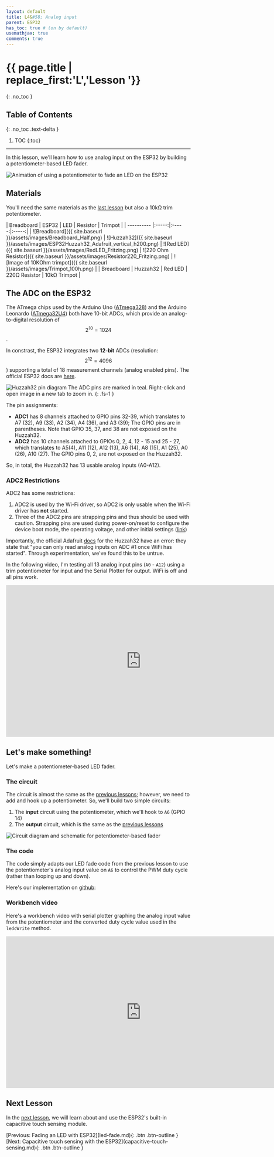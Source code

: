 ```yaml
---
layout: default
title: L4&#58; Analog input
parent: ESP32
has_toc: true # (on by default)
usemathjax: true
comments: true
---
```

# {{ page.title | replace_first:'L','Lesson '}}
{: .no_toc }

## Table of Contents
{: .no_toc .text-delta }

1. TOC
{:toc}
---

In this lesson, we'll learn how to use analog input on the ESP32 by building a potentiometer-based LED fader.

![Animation of using a potentiometer to fade an LED on the ESP32](assets/movies/Huzzah32_PotFade-optimized.gif)

## Materials

You'll need the same materials as the [last lesson](led-fade.md) but also a 10kΩ trim potentiometer.

| Breadboard | ESP32 | LED | Resistor | Trimpot | 
| ---------- |:-----:|:-----:|:-----:|
| ![Breadboard]({{ site.baseurl }}/assets/images/Breadboard_Half.png) | ![Huzzah32]({{ site.baseurl }}/assets/images/ESP32Huzzah32_Adafruit_vertical_h200.png)    | ![Red LED]({{ site.baseurl }}/assets/images/RedLED_Fritzing.png) | ![220 Ohm Resistor]({{ site.baseurl }}/assets/images/Resistor220_Fritzing.png) | ![Image of 10KOhm trimpot]({{ site.baseurl }}/assets/images/Trimpot_100h.png) | 
| Breadboard | Huzzah32  | Red LED | 220Ω Resistor | 10kΩ Trimpot |

## The ADC on the ESP32

The ATmega chips used by the Arduino Uno ([ATmega328](http://ww1.microchip.com/downloads/en/DeviceDoc/Atmel-7810-Automotive-Microcontrollers-ATmega328P_Datasheet.pdf)) and the Arduino Leonardo ([ATmega32U4](http://ww1.microchip.com/downloads/en/DeviceDoc/Atmel-7766-8-bit-AVR-ATmega16U4-32U4_Datasheet.pdf)) both have 10-bit ADCs, which provide an analog-to-digital resolution of $$2^{10}=1024$$. 

In constrast, the ESP32 integrates two **12-bit** ADCs (resolution: $$2^{12}=4096$$) supporting a total of 18 measurement channels (analog enabled pins). The official ESP32 docs are [here](https://docs.espressif.com/projects/esp-idf/en/latest/esp32/api-reference/peripherals/adc.html).

![Huzzah32 pin diagram](assets/images/AdafruitHuzzah32PinDiagram.png)
The ADC pins are marked in teal. Right-click and open image in a new tab to zoom in.
{: .fs-1 } 

The pin assignments:
- **ADC1** has 8 channels attached to GPIO pins 32-39, which translates to A7 (32), A9 (33), A2 (34), A4 (36), and A3 (39); The GPIO pins are in parentheses. Note that GPIO 35, 37, and 38 are not exposed on the Huzzah32.
- **ADC2** has 10 channels attached to GPIOs 0, 2, 4, 12 - 15 and 25 - 27, which translates to A5(4), A11 (12), A12 (13), A6 (14), A8 (15), A1 (25), A0 (26), A10 (27). The GPIO pins 0, 2, are not exposed on the Huzzah32. 

So, in total, the Huzzah32 has 13 usable analog inputs (A0-A12).

### ADC2 Restrictions
ADC2 has some restrictions:
1. ADC2 is used by the Wi-Fi driver, so ADC2 is only usable when the Wi-Fi driver has **not** started.
2. Three of the ADC2 pins are strapping pins and thus should be used with caution. Strapping pins are used during power-on/reset to configure the device boot mode, the operating voltage, and other initial settings ([link](https://www.esp32.com/viewtopic.php?t=5970))

Importantly, the official Adafruit [docs](https://learn.adafruit.com/adafruit-huzzah32-esp32-feather/pinouts) for the Huzzah32 have an error: they state that "you can only read analog inputs on ADC #1 once WiFi has started". Through experimentation, we've found this to be untrue.

In the following video, I'm testing all 13 analog input pins (`A0` - `A12`) using a trim potentiometer for input and the Serial Plotter for output. WiFi is off and all pins work.

<iframe width="736" height="414" src="https://www.youtube.com/embed/8BBY-5n4e5A" frameborder="0" allow="accelerometer; autoplay; encrypted-media; gyroscope; picture-in-picture" allowfullscreen></iframe>

## Let's make something!

Let's make a potentiometer-based LED fader.

### The circuit

The circuit is almost the same as the [previous lessons](led-fade.md); however, we need to add and hook up a potentiometer. So, we'll build two simple circuits:
1. The **input** circuit using the potentiometer, which we'll hook to `A6` (GPIO 14)
2. The **output** circuit, which is the same as the [previous lessons](led-fade.md)

![Circuit diagram and schematic for potentiometer-based fader](assets/images/Huzzah32_PotFade_CircuitDiagramAndSchematic_Fritzing.png)

### The code

The code simply adapts our LED fade code from the previous lesson to use the potentiometer's analog input value on `A6` to control the PWM duty cycle (rather than looping up and down).

Here's our implementation on [github](https://github.com/makeabilitylab/arduino/tree/master/ESP32/Basics/PotFade):

<script src="https://gist-it.appspot.com/https://github.com/makeabilitylab/arduino/blob/master/ESP32/Basics/PotFade/PotFade.ino?footer=minimal"></script>

### Workbench video

Here's a workbench video with serial plotter graphing the analog input value from the potentiometer and the converted duty cycle value used in the `ledcWrite` method.

<iframe width="736" height="414" src="https://www.youtube.com/embed/E5YFtm0CLFY" frameborder="0" allow="accelerometer; autoplay; encrypted-media; gyroscope; picture-in-picture" allowfullscreen></iframe>

## Next Lesson

In the [next lesson](capacitive-touch-sensing.md), we will learn about and use the ESP32's built-in capacitive touch sensing module.

<span class="fs-6">
[Previous: Fading an LED with ESP32](led-fade.md){: .btn .btn-outline }
[Next: Capacitive touch sensing with the ESP32](capacitive-touch-sensing.md){: .btn .btn-outline }
</span>
